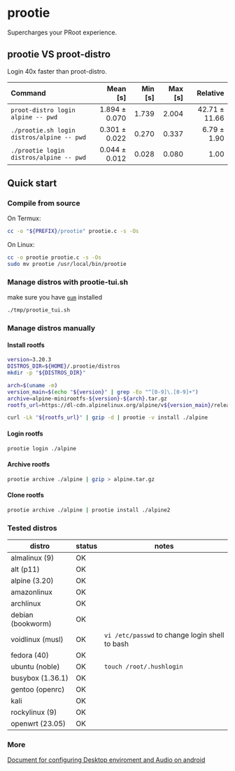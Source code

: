 # prootie

Supercharges your PRoot experience.

## prootie VS proot-distro

Login 40x faster than proot-distro.

| Command                                    |      Mean [s] | Min [s] | Max [s] |      Relative |
| :----------------------------------------- | ------------: | ------: | ------: | ------------: |
| `proot-distro login alpine -- pwd`         | 1.894 ± 0.070 |   1.739 |   2.004 | 42.71 ± 11.66 |
| `./prootie.sh login distros/alpine -- pwd` | 0.301 ± 0.022 |   0.270 |   0.337 |   6.79 ± 1.90 |
| `./prootie login distros/alpine -- pwd`    | 0.044 ± 0.012 |   0.028 |   0.080 |          1.00 |

## Quick start

### Compile from source

On Termux:

```sh
cc -o "${PREFIX}/prootie" prootie.c -s -Os
```

On Linux:

```sh
cc -o prootie prootie.c -s -Os
sudo mv prootie /usr/local/bin/prootie
```

### Manage distros with prootie-tui.sh

make sure you have [`gum`](https://github.com/charmbracelet/gum) installed

```sh
./tmp/prootie_tui.sh
```

### Manage distros manually

#### Install rootfs

```sh
version=3.20.3
DISTROS_DIR=${HOME}/.prootie/distros
mkdir -p "${DISTROS_DIR}"

arch=$(uname -m)
version_main=$(echo "${version}" | grep -Eo "^[0-9]\.[0-9]+")
archive=alpine-minirootfs-${version}-${arch}.tar.gz
rootfs_url=https://dl-cdn.alpinelinux.org/alpine/v${version_main}/releases/${arch}/${archive}

curl -Lk "${rootfs_url}" | gzip -d | prootie -v install ./alpine
```

#### Login rootfs

```sh
prootie login ./alpine
```

#### Archive rootfs

```sh
prootie archive ./alpine | gzip > alpine.tar.gz
```

#### Clone rootfs

```sh
prootie archive ./alpine | prootie install ./alpine2
```

### Tested distros

| distro            | status | notes                                          |
| ----------------- | ------ | ---------------------------------------------- |
| almalinux (9)     | OK     |                                                |
| alt (p11)         | OK     |                                                |
| alpine (3.20)     | OK     |                                                |
| amazonlinux       | OK     |                                                |
| archlinux         | OK     |                                                |
| debian (bookworm) | OK     |                                                |
| voidlinux (musl)  | OK     | `vi /etc/passwd` to change login shell to bash |
| fedora (40)       | OK     |                                                |
| ubuntu (noble)    | OK     | `touch /root/.hushlogin`                       |
| busybox (1.36.1)  | OK     |                                                |
| gentoo (openrc)   | OK     |                                                |
| kali              | OK     |                                                |
| rockylinux (9)    | OK     |                                                |
| openwrt (23.05)   | OK     |                                                |

### More

[Document for configuring Desktop enviroment and Audio on android](doc.md)
